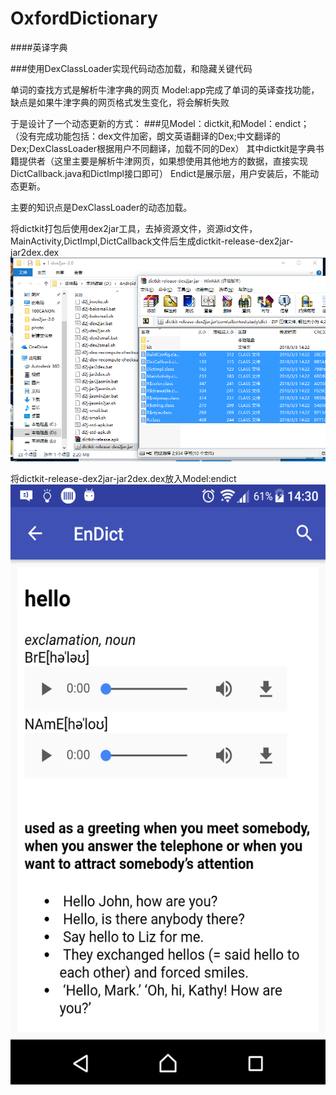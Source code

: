# OxfordDictionary
####英译字典

###使用DexClassLoader实现代码动态加载，和隐藏关键代码

单词的查找方式是解析牛津字典的网页
Model:app完成了单词的英译查找功能，缺点是如果牛津字典的网页格式发生变化，将会解析失败

于是设计了一个动态更新的方式：
###见Model：dictkit,和Model：endict；
（没有完成功能包括：dex文件加密，朗文英语翻译的Dex;中文翻译的Dex;DexClassLoader根据用户不同翻译，加载不同的Dex）
其中dictkit是字典书籍提供者（这里主要是解析牛津网页，如果想使用其他地方的数据，直接实现DictCallback.java和DictImpl接口即可）
Endict是展示层，用户安装后，不能动态更新。

主要的知识点是DexClassLoader的动态加载。

将dictkit打包后使用dex2jar工具，去掉资源文件，资源id文件，MainActivity,DictImpl,DictCallback文件后生成dictkit-release-dex2jar-jar2dex.dex
<img src="https://github.com/oobest/OxfordDictionary/blob/master/pic/pic.png"/>

将dictkit-release-dex2jar-jar2dex.dex放入Model:endict
<img src="https://github.com/oobest/OxfordDictionary/blob/master/pic/device-2018-03-03-143058.png" width="540" height="960" alt="截图"/>

